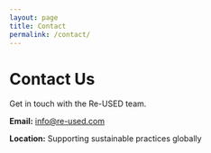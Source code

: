 ```yaml
---
layout: page
title: Contact
permalink: /contact/
---
```


# Contact Us

Get in touch with the Re-USED team.

**Email:** info@re-used.com

**Location:** Supporting sustainable practices globally
